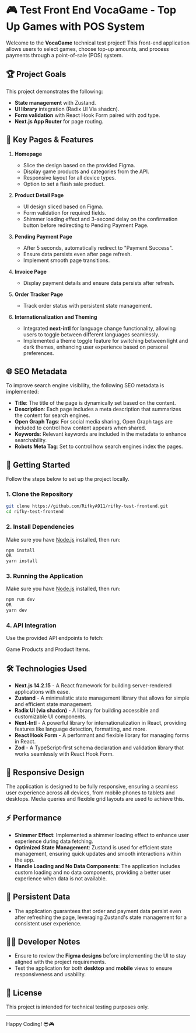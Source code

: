 # 🎮 Test Front End VocaGame - Top Up Games with POS System

Welcome to the **VocaGame** technical test project! This front-end application allows users to select games, choose top-up amounts, and process payments through a point-of-sale (POS) system.

## 🏆 Project Goals

This project demonstrates the following:

-   **State management** with Zustand.
-   **UI library** integration (Radix UI Via shadcn).
-   **Form validation** with React Hook Form paired with zod type.
-   **Next.js App Router** for page routing.

## 📑 Key Pages & Features

1. **Homepage**

    - Slice the design based on the provided Figma.
    - Display game products and categories from the API.
    - Responsive layout for all device types.
    - Option to set a flash sale product.

2. **Product Detail Page**

    - UI design sliced based on Figma.
    - Form validation for required fields.
    - Shimmer loading effect and 3-second delay on the confirmation button before redirecting to Pending Payment Page.

3. **Pending Payment Page**

    - After 5 seconds, automatically redirect to "Payment Success".
    - Ensure data persists even after page refresh.
    - Implement smooth page transitions.

4. **Invoice Page**

    - Display payment details and ensure data persists after refresh.

5. **Order Tracker Page**

    - Track order status with persistent state management.

6. **Internationalization and Theming**

    - Integrated **next-intl** for language change functionality, allowing users to toggle between different languages seamlessly.
    - Implemented a theme toggle feature for switching between light and dark themes, enhancing user experience based on personal preferences.

## 🌐 SEO Metadata

To improve search engine visibility, the following SEO metadata is implemented:

-   **Title**: The title of the page is dynamically set based on the content.
-   **Description**: Each page includes a meta description that summarizes the content for search engines.
-   **Open Graph Tags**: For social media sharing, Open Graph tags are included to control how content appears when shared.
-   **Keywords**: Relevant keywords are included in the metadata to enhance searchability.
-   **Robots Meta Tag**: Set to control how search engines index the pages.

## 🚀 Getting Started

Follow the steps below to set up the project locally.

### 1. Clone the Repository

```bash
git clone https://github.com/RifkyA911/rifky-test-frontend.git
cd rifky-test-frontend
```

### 2. Install Dependencies

Make sure you have [Node.js](https://nodejs.org/) installed, then run:

```bash
npm install
OR
yarn install
```

### 3. Running the Application

Make sure you have [Node.js](https://nodejs.org/) installed, then run:

```bash
npm run dev
OR
yarn dev
```

### 4. API Integration

Use the provided API endpoints to fetch:

Game Products and Product Items.

## 🛠️ Technologies Used

-   **Next.js 14.2.15** - A React framework for building server-rendered applications with ease.
-   **Zustand** - A minimalistic state management library that allows for simple and efficient state management.
-   **Radix UI (via shadcn)** - A library for building accessible and customizable UI components.
-   **Next-Intl** - A powerful library for internationalization in React, providing features like language detection, formatting, and more.
-   **React Hook Form** - A performant and flexible library for managing forms in React.
-   **Zod** - A TypeScript-first schema declaration and validation library that works seamlessly with React Hook Form.

## 📱 Responsive Design

The application is designed to be fully responsive, ensuring a seamless user experience across all devices, from mobile phones to tablets and desktops. Media queries and flexible grid layouts are used to achieve this.

## ⚡ Performance

-   **Shimmer Effect**: Implemented a shimmer loading effect to enhance user experience during data fetching.
-   **Optimized State Management**: Zustand is used for efficient state management, ensuring quick updates and smooth interactions within the app.
-   **Handle Loading and No Data Components**: The application includes custom loading and no data components, providing a better user experience when data is not available.

## 💾 Persistent Data

-   The application guarantees that order and payment data persist even after refreshing the page, leveraging Zustand's state management for a consistent user experience.

## 👨‍💻 Developer Notes

-   Ensure to review the **Figma designs** before implementing the UI to stay aligned with the project requirements.
-   Test the application for both **desktop** and **mobile** views to ensure responsiveness and usability.

## 📄 License

This project is intended for technical testing purposes only.

---

Happy Coding! 😎🎮
